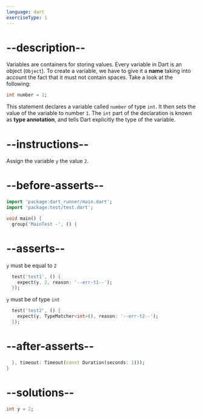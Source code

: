 ```yaml
---
language: dart
exerciseType: 1
---
```


# --description--

Variables are containers for storing values.
Every variable in Dart is an object (`Object`).
To create a variable, we have to give it a __name__ taking into account the fact that it must not contain spaces.
Take a look at the following:

```dart
int number = 1;
```

This statement declares a variable called `number` of type `int`.
It then sets the value of the variable to number `1`.
The `int` part of the declaration is known as __type annotation__, and tells Dart explicitly the type of the variable.

# --instructions--

Assign the variable `y` the value `2`.

# --before-asserts--

```dart
import 'package:dart_runner/main.dart';
import 'package:test/test.dart';

void main() {
  group('MainTest -', () {
```

# --asserts--

`y` must be equal to `2`

```dart
  test('test1', () {
    expect(y, 2, reason: '--err-t1--');
  });
```

`y` must be of type `int`

```dart
  test('test2', () {
    expect(y, TypeMatcher<int>(), reason: '--err-t2--');
  });
```

# --after-asserts--

```dart
  }, timeout: Timeout(const Duration(seconds: 1)));
}
```

# --solutions--

```dart
int y = 2;
```
